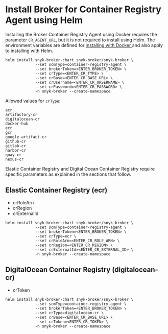 # Install Broker for Container Registry Agent using Helm

Installing the Broker Container Registry Agent using Docker requires the parameter `CR_AGENT_URL`, but it is not required to install using Helm. The environment variables are defined for [installing with Docker ](./#set-up-the-remote-connection-for-container-registry-agent-using-docker)and also apply to installing with Helm.

```
helm install snyk-broker-chart snyk-broker/snyk-broker \
             --set scmType=container-registry-agent \
             --set brokerToken=<ENTER_BROKER_TOKEN> \
             --set crType=<ENTER_CR_TYPE> \
             --set crBase=<ENTER_CR_BASE_URL> \
             --set crUsername=<ENTER_CR_URSERNAME> \
             --set crPassword=<ENTER_CR_PASSWORD> \
             -n snyk-broker --create-namespace
```

Allowed values for `crType`:

```
acr
artifactory-cr
digitalocean-cr
docker-hub
ecr
gcr
google-artifact-cr
github-cr
gitlab-cr
harbor-cr
quay-cr
nexus-cr
```

Elastic Container Registry and Digital Ocean Container Registry require specific parameters as explained in the sections that follow.

## **Elastic Container Registry (ecr)**

* crRoleArn
* crRegion
* crExternalId

```
helm install snyk-broker-chart snyk-broker/snyk-broker \
             --set scmType=container-registry-agent \
             --set brokerToken=<ENTER_BROKER_TOKEN> \
             --set crType=ecr \
             --set crRoleArn=<ENTER_CR_ROLE_ARN> \
             --set crRegion=<ENTER_CR_REGION> \
             --set crExternalId=<ENTER_CR_EXTERNAL_ID> \
             -n snyk-broker --create-namespace
```

## **DigitalOcean Container Registry (digitalocean-cr)**

* crToken

```
helm install snyk-broker-chart snyk-broker/snyk-broker \
             --set scmType=container-registry-agent \
             --set brokerToken=<ENTER_BROKER_TOKEN> \
             --set crType=digitalocean-cr \
             --set crBase=<ENTER_CR_BASE_URL> \
             --set crToken=<ENTER_CR_TOKEN> \
             -n snyk-broker --create-namespace
```
